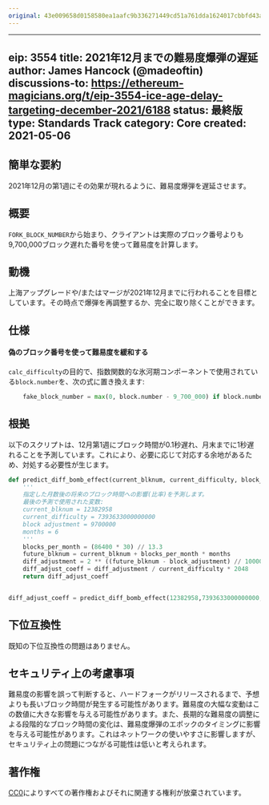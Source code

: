 ```yaml
---
original: 43e009658d0158580ea1aafc9b336271449cd51a761dda1624017cbbfd43afac
---
```


---
eip: 3554
title: 2021年12月までの難易度爆弾の遅延
author: James Hancock (@madeoftin)
discussions-to: https://ethereum-magicians.org/t/eip-3554-ice-age-delay-targeting-december-2021/6188
status: 最終版
type: Standards Track
category: Core
created: 2021-05-06
---

## 簡単な要約
2021年12月の第1週にその効果が現れるように、難易度爆弾を遅延させます。

## 概要
`FORK_BLOCK_NUMBER`から始まり、クライアントは実際のブロック番号よりも9,700,000ブロック遅れた番号を使って難易度を計算します。

## 動機
上海アップグレードや/またはマージが2021年12月までに行われることを目標としています。その時点で爆弾を再調整するか、完全に取り除くことができます。

## 仕様
#### 偽のブロック番号を使って難易度を緩和する
`calc_difficulty`の目的で、指数関数的な氷河期コンポーネントで使用されている`block.number`を、次の式に置き換えます:
```py
    fake_block_number = max(0, block.number - 9_700_000) if block.number >= FORK_BLOCK_NUMBER else block.number
```

## 根拠

以下のスクリプトは、12月第1週にブロック時間が0.1秒遅れ、月末までに1秒遅れることを予測しています。これにより、必要に応じて対応する余地があるため、対処する必要性が生じます。

```python
def predict_diff_bomb_effect(current_blknum, current_difficulty, block_adjustment, months):
    '''
    指定した月数後の将来のブロック時間への影響(比率)を予測します。
    最後の予測で使用された変数:
    current_blknum = 12382958
    current_difficulty = 7393633000000000
    block adjustment = 9700000
    months = 6
    '''
    blocks_per_month = (86400 * 30) // 13.3
    future_blknum = current_blknum + blocks_per_month * months
    diff_adjustment = 2 ** ((future_blknum - block_adjustment) // 100000 - 2)
    diff_adjust_coeff = diff_adjustment / current_difficulty * 2048
    return diff_adjust_coeff 


diff_adjust_coeff = predict_diff_bomb_effect(12382958,7393633000000000,9700000,6)
```

## 下位互換性
既知の下位互換性の問題はありません。

## セキュリティ上の考慮事項
難易度の影響を誤って判断すると、ハードフォークがリリースされるまで、予想よりも長いブロック時間が発生する可能性があります。難易度の大幅な変動はこの数値に大きな影響を与える可能性があります。また、長期的な難易度の調整による段階的なブロック時間の変化は、難易度爆弾のエポックのタイミングに影響を与える可能性があります。これはネットワークの使いやすさに影響しますが、セキュリティ上の問題につながる可能性は低いと考えられます。

## 著作権
[CC0](../LICENSE.md)によりすべての著作権およびそれに関連する権利が放棄されています。